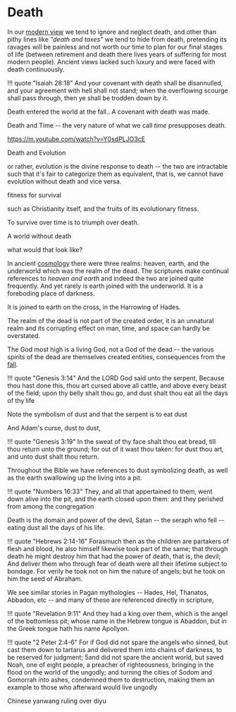 # Death

In our [modern view](../modern/index.md) we tend to ignore and neglect death, and other than pithy lines like *"death and taxes"* we tend to hide from death, pretending its ravages will be painless and not worth our time to plan for our final stages of life (between retirement and death there lives years of suffering for most modern people).
Ancient views lacked such luxury and were faced with death continuously.

!!! quote "Isaiah 28:18"
    And your covenant with death shall be disannulled, and your agreement with hell shall not stand; when the overflowing scourge shall pass through, then ye shall be trodden down by it.

Death entered the world at the fall..
A covenant with death was made.

Death and Time -- the very nature of what we call *time* presupposes death.

https://m.youtube.com/watch?v=Y0sdPLJO3cE


Death and Evolution

or rather, evolution is the divine response to death -- the two are intractable such that it's fair to categorize them as equivalent, that is, we cannot have evolution without death and vice versa.

fitness for survival

such as Christianity itself, and the fruits of its evolutionary fitness.

To survive over time is to triumph over death.



A world without death

what would that look like?






In ancient [cosmology](../ancient-views/cosmology.md) there were three realms: heaven, earth, and the underworld which was the realm of the dead. The scriptures make continual references to *heaven and earth* and indeed the two are joined quite frequently.
And yet rarely is earth joined with the underworld.
It is a foreboding place of darkness.

It is joined to earth on the cross, in the Harrowing of Hades.

The realm of the dead is not part of the created order, it is an unnatural realm and its corrupting effect on man, time, and space can hardly be overstated.

The God most high is a living God, not a God of the dead -- the various spirits of the dead are themselves created entities, consequences from the [fall](../ancient-views/fall.md).


!!! quote "Genesis 3:14"
    And the LORD God said unto the serpent, Because thou hast done this, thou art cursed above all cattle, and above every beast of the field; upon thy belly shalt thou go, and dust shalt thou eat all the days of thy life

Note the symbolism of dust and that the serpent is to eat dust

And Adam's curse, dust to dust,

!!! quote "Genesis 3:19"
    In the sweat of thy face shalt thou eat bread, till thou return unto the ground; for out of it wast thou taken: for dust thou art, and unto dust shalt thou return.

Throughout the Bible we have references to dust symbolizing death, as well as the earth swallowing up the living into a pit.

!!! quote "Numbers 16:33"
    They, and all that appertained to them, went down alive into the pit, and the earth closed upon them: and they perished from among the congregation

Death is the domain and power of the devil, Satan -- the seraph who fell -- eating dust all the days of his life.

!!! quote "Hebrews 2:14-16"
    Forasmuch then as the children are partakers of flesh and blood, he also himself likewise took part of the same; that through death he might destroy him that had the power of death, that is, the devil; And deliver them who through fear of death were all their lifetime subject to bondage. For verily he took not on him the nature of angels; but he took on him the seed of Abraham.


We see similar stories in Pagan mythologies -- Hades, Hel, Thanatos, Abbadon, etc -- and many of these are referenced directly in scripture,

!!! quote "Revelation 9:11"
    And they had a king over them, which is the angel of the bottomless pit, whose name in the Hebrew tongue is Abaddon, but in the Greek tongue hath his name Apollyon.


!!! quote "2 Peter 2:4-6"
    For if God did not spare the angels who sinned, but cast them down to tartarus and delivered them into chains of darkness, to be reserved for judgment; 5and did not spare the ancient world, but saved Noah, one of eight people, a preacher of righteousness, bringing in the flood on the world of the ungodly; and turning the cities of Sodom and Gomorrah into ashes, condemned them to destruction, making them an example to those who afterward would live ungodly


Chinese
yanwang ruling over diyu


























